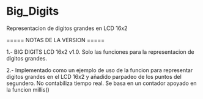 # Big_Digits
Representacion de digitos grandes en LCD 16x2

===== NOTAS DE LA VERSION =====
 
  1.- BIG DIGITS LCD 16x2  v1.0. Solo las funciones para la representacion de digitos grandes.
  
  2.- Implementado como un ejemplo de uso de la funcion para representar 
      digitos grandes en el LCD 16x2 y añadido parpadeo de los puntos del segundero.
      No contabiliza tiempo real. Se basa en un contador apoyado en la funcion millis()

